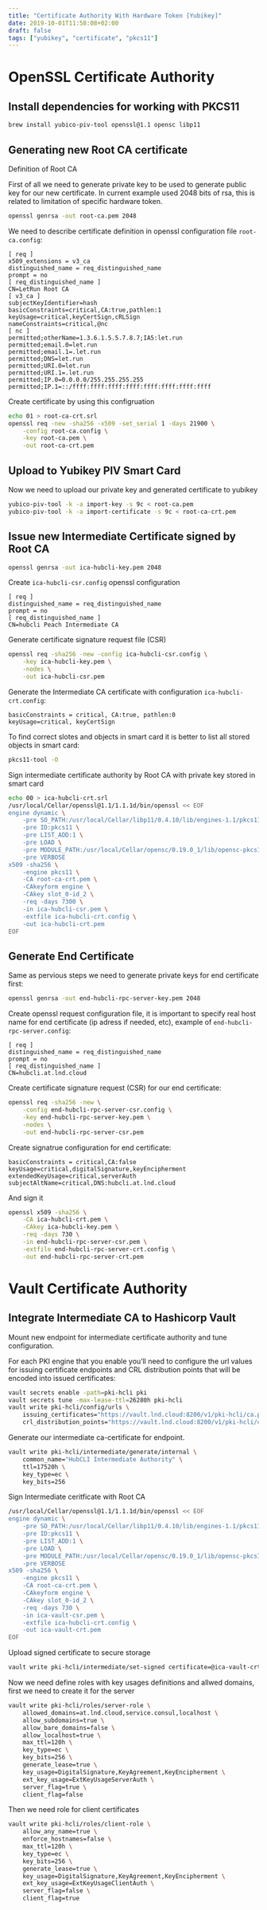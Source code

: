 ```yaml
---
title: "Certificate Authority With Hardware Token [Yubikey]"
date: 2019-10-01T11:58:08+02:00
draft: false
tags: ["yubikey", "certificate", "pkcs11"]
---
```


# OpenSSL Certificate Authority

## Install dependencies for working with PKCS11

```bash
brew install yubico-piv-tool openssl@1.1 opensc libp11
```

## Generating new Root CA certificate
Definition of Root CA 

First of all we need to generate private key to be used to generate public key for our new certificate. In current example used 2048 bits of rsa, this is related to limitation of specific hardware token.

```bash
openssl genrsa -out root-ca.pem 2048
```

We need to describe certificate definition in openssl configuration file `root-ca.config`:

```
[ req ]
x509_extensions = v3_ca
distinguished_name = req_distinguished_name
prompt = no
[ req_distinguished_name ]
CN=LetRun Root CA
[ v3_ca ]
subjectKeyIdentifier=hash
basicConstraints=critical,CA:true,pathlen:1
keyUsage=critical,keyCertSign,cRLSign
nameConstraints=critical,@nc
[ nc ]
permitted;otherName=1.3.6.1.5.5.7.8.7;IA5:let.run
permitted;email.0=let.run
permitted;email.1=.let.run
permitted;DNS=let.run
permitted;URI.0=let.run
permitted;URI.1=.let.run
permitted;IP.0=0.0.0.0/255.255.255.255
permitted;IP.1=::/ffff:ffff:ffff:ffff:ffff:ffff:ffff:ffff
```

Create certificate by using this configruation

```bash
echo 01 > root-ca-crt.srl
openssl req -new -sha256 -x509 -set_serial 1 -days 21900 \
    -config root-ca.config \
    -key root-ca.pem \
    -out root-ca-crt.pem
```

## Upload to Yubikey PIV Smart Card

Now we need to upload our private key and generated certificate to yubikey

```bash
yubico-piv-tool -k -a import-key -s 9c < root-ca.pem
yubico-piv-tool -k -a import-certificate -s 9c < root-ca-crt.pem
```

## Issue new Intermediate Certificate signed by Root CA

```bash
openssl genrsa -out ica-hubcli-key.pem 2048
```

Create `ica-hubcli-csr.config` openssl configuration

```
[ req ]
distinguished_name = req_distinguished_name
prompt = no
[ req_distinguished_name ]
CN=hubcli Peach Intermediate CA
```

Generate certificate signature request file (CSR)

```bash
openssl req -sha256 -new -config ica-hubcli-csr.config \
    -key ica-hubcli-key.pem \
    -nodes \
    -out ica-hubcli-csr.pem
```

Generate the Intermediate CA certificate with configuration `ica-hubcli-crt.config`:

```
basicConstraints = critical, CA:true, pathlen:0
keyUsage=critical, keyCertSign
```

To find correct slotes and objects in smart card it is better to list all stored objects in smart card:

```bash
pkcs11-tool -O
```

Sign intermediate certificate authority by Root CA with private key stored in smart card

```bash
echo 00 > ica-hubcli-crt.srl
/usr/local/Cellar/openssl@1.1/1.1.1d/bin/openssl << EOF
engine dynamic \
    -pre SO_PATH:/usr/local/Cellar/libp11/0.4.10/lib/engines-1.1/pkcs11.dylib \
    -pre ID:pkcs11 \
    -pre LIST_ADD:1 \
    -pre LOAD \
    -pre MODULE_PATH:/usr/local/Cellar/opensc/0.19.0_1/lib/opensc-pkcs11.so \
    -pre VERBOSE
x509 -sha256 \
    -engine pkcs11 \
    -CA root-ca-crt.pem \
    -CAkeyform engine \
    -CAkey slot_0-id_2 \
    -req -days 7300 \
    -in ica-hubcli-csr.pem \
    -extfile ica-hubcli-crt.config \
    -out ica-hubcli-crt.pem
EOF
```

## Generate End Certificate

Same as pervious steps we need to generate private keys for end certificate first:

```bash
openssl genrsa -out end-hubcli-rpc-server-key.pem 2048
```

Create openssl request configuration file, it is important to specify real host name for end certificate (ip adress if needed, etc), example of `end-hubcli-rpc-server.config`:

```
[ req ]
distinguished_name = req_distinguished_name
prompt = no
[ req_distinguished_name ]
CN=hubcli.at.lnd.cloud
```

Create certificate signature request (CSR) for our end certificate:

```bash
openssl req -sha256 -new \
    -config end-hubcli-rpc-server-csr.config \
    -key end-hubcli-rpc-server-key.pem \
    -nodes \
    -out end-hubcli-rpc-server-csr.pem
```

Create signatrue configuration for end certificate:

```
basicConstraints = critical,CA:false
keyUsage=critical,digitalSignature,keyEncipherment
extendedKeyUsage=critical,serverAuth
subjectAltName=critical,DNS:hubcli.at.lnd.cloud
```

And sign it

```bash
openssl x509 -sha256 \
    -CA ica-hubcli-crt.pem \
    -CAkey ica-hubcli-key.pem \
    -req -days 730 \
    -in end-hubcli-rpc-server-csr.pem \
    -extfile end-hubcli-rpc-server-crt.config \
    -out end-hubcli-rpc-server-crt.pem
```

# Vault Certificate Authority

## Integrate Intermediate CA to Hashicorp Vault

Mount new endpoint for intermediate certificate authority and tune configuration.

For each PKI engine that you enable you’ll need to configure the url values for issuing certificate endpoints and CRL distribution points that will be encoded into issued certificates:

```bash
vault secrets enable -path=pki-hcli pki
vault secrets tune -max-lease-ttl=26280h pki-hcli
vault write pki-hcli/config/urls \
    issuing_certificates="https://vault.lnd.cloud:8200/v1/pki-hcli/ca.pem" \
    crl_distribution_points="https://vault.lnd.cloud:8200/v1/pki-hcli/crl"
```

Generate our intermediate ca-certificate for endpoint.

```bash
vault write pki-hcli/intermediate/generate/internal \
    common_name="HubCLI Intermediate Authority" \
    ttl=17520h \
    key_type=ec \
    key_bits=256 
```

Sign Intermediate ceritficate with Root CA

```bash
/usr/local/Cellar/openssl@1.1/1.1.1d/bin/openssl << EOF
engine dynamic \
    -pre SO_PATH:/usr/local/Cellar/libp11/0.4.10/lib/engines-1.1/pkcs11.dylib \
    -pre ID:pkcs11 \
    -pre LIST_ADD:1 \
    -pre LOAD \
    -pre MODULE_PATH:/usr/local/Cellar/opensc/0.19.0_1/lib/opensc-pkcs11.so \
    -pre VERBOSE
x509 -sha256 \
    -engine pkcs11 \
    -CA root-ca-crt.pem \
    -CAkeyform engine \
    -CAkey slot_0-id_2 \
    -req -days 730 \
    -in ica-vault-csr.pem \
    -extfile ica-hubcli-crt.config \
    -out ica-vault-crt.pem
EOF
```


Upload signed certificate to secure storage

```bash
vault write pki-hcli/intermediate/set-signed certificate=@ica-vault-crt.pem
```

Now we need define roles with key usages definitions and allwed domains, first we need to create it for the server

```bash
vault write pki-hcli/roles/server-role \
    allowed_domains=at.lnd.cloud,service.consul,localhost \
    allow_subdomains=true \
    allow_bare_domains=false \
    allow_localhost=true \
    max_ttl=120h \
    key_type=ec \
    key_bits=256 \
    generate_lease=true \
    key_usage=DigitalSignature,KeyAgreement,KeyEncipherment \
    ext_key_usage=ExtKeyUsageServerAuth \
    server_flag=true \
    client_flag=false
```

Then we need role for client certificates

```bash
vault write pki-hcli/roles/client-role \
    allow_any_name=true \
    enforce_hostnames=false \
    max_ttl=120h \
    key_type=ec \
    key_bits=256 \
    generate_lease=true \
    key_usage=DigitalSignature,KeyAgreement,KeyEncipherment \
    ext_key_usage=ExtKeyUsageClientAuth \
    server_flag=false \
    client_flag=true
```



